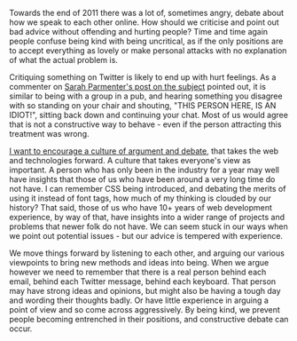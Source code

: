 

Towards the end of 2011 there was a lot of, sometimes angry, debate about how we speak to each other online.
How should we criticise and point out bad advice without offending and hurting people? Time and time again
people confuse being kind with being uncritical, as if the only positions are to accept everything as lovely
or make personal attacks with no explanation of what the actual problem is.

Critiquing something on Twitter is likely to end up with hurt feelings. As a commenter on [Sarah Parmenter's
post on the subject](http://www.sazzy.co.uk/2011/12/do-unto-others-2/comment-page-1/#comment-1397) pointed
out, it is similar to being with a group in a pub, and hearing something you disagree with so standing on your
chair and shouting, "THIS PERSON HERE, IS AN IDIOT!", sitting back down and continuing your chat. Most of us
would agree that is not a constructive way to behave - even if the person attracting this treatment was
wrong.

[I want to encourage a culture of argument and
debate](http://www.rachelandrew.co.uk/archives/2011/12/08/be-kind-to-one-another/), that takes the web and
technologies forward. A culture that takes everyone's view as important. A person who has only been in the
industry for a year may well have insights that those of us who have been around a very long time do not have.
I can remember CSS being introduced, and debating the merits of using it instead of font tags, how much of my
thinking is clouded by our history? That said, those of us who have 10+ years of web development experience,
by way of that, have insights into a wider range of projects and problems that newer folk do not have. We can
seem stuck in our ways when we point out potential issues - but our advice is tempered with experience.

We move things forward by listening to each other, and arguing our various viewpoints to bring new methods and
ideas into being. When we argue however we need to remember that there is a real person behind each email,
behind each Twitter message, behind each keyboard. That person may have strong ideas and opinions, but might
also be having a tough day and wording their thoughts badly. Or have little experience in arguing a point of
view and so come across aggressively. By being kind, we prevent people becoming entrenched in their positions,
and constructive debate can occur.